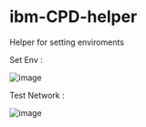 # ibm-CPD-helper
Helper for setting enviroments

Set Env :

![image](https://github.com/luigimolinaro/ibm-CPD-helper/assets/1215835/9c18df8e-dd5c-4a2a-8c1e-53eb8871f236)


 
Test Network :

![image](https://github.com/luigimolinaro/ibm-CPD-helper/assets/1215835/b9db5b3d-080c-4a64-ae43-ad0a19a249cf)
